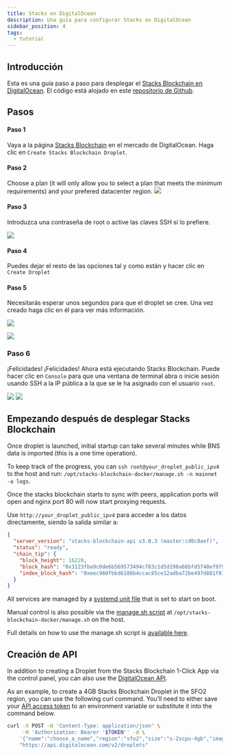 ```yaml
---
title: Stacks en DigitalOcean
description: Una guía para configurar Stacks en DigitalOcean
sidebar_position: 4
tags:
  - tutorial
---
```


## Introducción

Esta es una guía paso a paso para desplegar el [Stacks Blockchain en DigitalOcean](https://marketplace.digitalocean.com/apps/stacks-blockchain). El código está alojado en este [repositorio de Github](https://github.com/stacks-network/stacks-blockchain-docker).

## Pasos

#### Paso 1

Vaya a la página [Stacks Blockchain](https://marketplace.digitalocean.com/apps/stacks-blockchain) en el mercado de DigitalOcean. Haga clic en `Create Stacks Blockchain Droplet`.

#### Paso 2

Choose a plan (it will only allow you to select a plan that meets the minimum requirements) and your prefered datacenter region. ![](/img/sh_digitalocean-choose-plan.png)

#### Paso 3

Introduzca una contraseña de root o active las claves SSH si lo prefiere.

![](/img/sh_digitalocean-choose-authentication.png)

#### Paso 4

Puedes dejar el resto de las opciones tal y como están y hacer clic en `Create Droplet`

#### Paso 5

Necesitarás esperar unos segundos para que el droplet se cree. Una vez creado haga clic en él para ver más información.

![](/img/sh_digitalocean-creating-droplet.png)

![](/img/sh_digitalocean-created-droplet.png)

### Paso 6

¡Felicidades! ¡Felicidades! Ahora está ejecutando Stacks Blockchain. Puede hacer clic en `Console` para que una ventana de terminal abra o inicie sesión usando SSH a la IP pública a la que se le ha asignado con el usuario `root`.

![](/img/sh_digitalocean-console-button.png) ![](/img/sh_digitalocean-console.png)

## Empezando después de desplegar Stacks Blockchain

Once droplet is launched, initial startup can take several minutes while BNS data is imported (this is a one time operation).

To keep track of the progress, you can `ssh root@your_droplet_public_ipv4` to the host and run: `/opt/stacks-blockchain-docker/manage.sh -n mainnet -a logs`.

Once the stacks blockchain starts to sync with peers, application ports will open and nginx port 80 will now start proxying requests.

Use `http://your_droplet_public_ipv4` para acceder a los datos directamente, siendo la salida similar a:

```json
{
  "server_version": "stacks-blockchain-api v3.0.3 (master:cd0c8aef)",
  "status": "ready",
  "chain_tip": {
    "block_height": 16220,
    "block_hash": "0x3123fba9c0de6b569573494cf83c1d5d198a66bfd5f48ef97949b6bf11ba13be",
    "index_block_hash": "0xeec960fbbd6186b4ccac85ce12adba72be497d881f81e077305c90955b51a6ae"
  }
}
```

All services are managed by a [systemd unit file](https://github.com/stacksfoundation/stacks-machine-images/blob/master/files/etc/systemd/system/stacks.service) that is set to start on boot.

Manual control is also possible via the [manage.sh script](https://github.com/stacks-network/stacks-blockchain-docker/blob/master/manage.sh) at `/opt/stacks-blockchain-docker/manage.sh` on the host.

Full details on how to use the manage.sh script is [available here](https://github.com/stacks-network/stacks-blockchain-docker/blob/master/README.md#quickstart).

## Creación de API

In addition to creating a Droplet from the Stacks Blockchain 1-Click App via the control panel, you can also use the [DigitalOcean API](https://digitalocean.com/docs/api).

As an example, to create a 4GB Stacks Blockchain Droplet in the SFO2 region, you can use the following curl command. You’ll need to either save your [API access token](https://docs.digitalocean.com/reference/api/create-personal-access-token/) to an environment variable or substitute it into the command below.

```bash
curl -X POST -H 'Content-Type: application/json' \
     -H 'Authorization: Bearer '$TOKEN'' -d \
    '{"name":"choose_a_name","region":"sfo2","size":"s-2vcpu-4gb","image":"stacksfoundation-stacksblockchain"}' \
    "https://api.digitalocean.com/v2/droplets"
```
